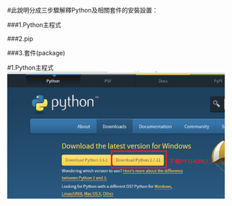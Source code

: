 #此說明分成三步驟解釋Python及相關套件的安裝設置：

###1.Python主程式

###2.pip

###3.套件(package)


#1.Python主程式
![0](https://github.com/otto1994/Readability/blob/master/figure/0.png)
